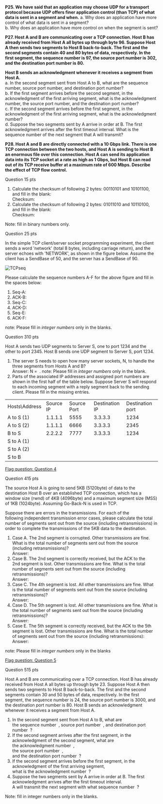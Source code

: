 **P25. We have said that an application may choose UDP for a transport protocol because UDP offers finer application control (than TCP) of what data is sent in a segment and when.**
	a. Why does an application have more control of what data is sent in a segment?  
	b. Why does an application have more control on when the segment is sent?  

**P27. Host A and B are communicating over a TCP connection. Host B has already received from Host A all bytes up through byte 96. Suppose Host A then sends two segments to Host B back-to-back. The first and the second segments contain 40 and 80 bytes of data, respectively. In the first segment, the sequence number is 97, the source port number is 302, and the destination port number is 80.**  

**Host B sends an acknowledgment whenever it receives a segment from Host A.**  
	a. In the second segment sent from Host A to B, what are the sequence number, source port number, and destination port number?  
	b. If the first segment arrives before the second segment, in the acknowledgment of the first arriving segment, what is the acknowledgment number, the source port number, and the destination port number?  
	c. If the second segment arrives before the first segment, in the acknowledgment of the first arriving segment, what is the acknowledgment number?  
	d. Suppose the two segments sent by A arrive in order at B. The first acknowledgment arrives after the first timeout interval. What is the sequence number of the next segment that A will transmit?  

**P28. Host A and B are directly connected with a 10 Gbps link. There is one TCP connection between the two hosts, and Host A is sending to Host B an enormous file over this connection. Host A can send its application data into its TCP socket at a rate as high as 1 Gbps, but Host B can read out of its TCP receive buffer at a maximum rate of 600 Mbps. Describe the effect of TCP flow control.**




Question 15 pts

1. Calculate the checksum of following 2 bytes: 00110101 and 10101100, and fill in the blank:  
    Checksum: 
2. Calculate the checksum of following 2 bytes: 01011010 and 10110100, and fill in the blank:  
    Checksum: 

Note: fill in binary numbers only.

Question 25 pts

In the simple TCP client/server socket programming experiment, the client sends a word 'network' (total 8 bytes, including carriage return), and the server echoes with 'NETWORK', as shown in the figure below. Assume the client has a SendBase of 50, and the server has a SendBase of 90.

![TCPseq](https://canvas.uts.edu.au/assessment_questions/270921/files/1038146/download?verifier=N1BmTkp75cSYUiP82sDya9pASX0j4lS7vde3vVkN)

Please calculate the sequence numbers A-F for the above figure and fill in the spaces below:

1. Seq-A: 
2. ACK-B: 
3. Seq-C: 
4. ACK-D: 
5. Seq-E: 
6. ACK-F: 

note: Please fill in _integer numbers_ only in the blanks.

Question 310 pts

Host A sends two UDP segments to Server S, one to port 1234 and the other to port 2345. Host B sends one UDP segment to Server S, port 1234. 

1. The server S needs to open how many server sockets, N, to handle the three segments from Hosts A and B?   
    Answer: N =  . note: Please fill in _integer numbers_ only in the blank.
2. Parts of the associated IP addresses and assigned port numbers are shown in the first half of the table below. Suppose Server S will respond to each incoming segment with a reply segment back to the sending client. Please fill in the missing entries.

|               |           |             |                |                  |
| ------------- | --------- | ----------- | -------------- | ---------------- |
| Hosts\Address | Source IP | Source Port | Destination IP | Destination port |
| A to S (1)    | 1.1.1.1   | 5555        | 3.3.3.3        | 1234             |
| A to S (2)    | 1.1.1.1   | 6666        | 3.3.3.3        | 2345             |
| B to S        | 2.2.2.2   | 7777        | 3.3.3.3        | 1234             |
| S to A (1)    |           |             |                |                  |
| S to A (2)    |           |             |                |                  |
| S to B        |           |             |                |                  |

[Flag question: Question 4](https://canvas.uts.edu.au/courses/30616/quizzes/82199/take#)

Question 415 pts

The source Host A is going to send 5KB (5120byte) of data to the destination Host B over an established TCP connection, which has a window size (rwnd) of 4KB (4096byte) and a maximum segment size (MSS) of 1KB (1024byte). Assuming Go-Back-N is used in TCP.

Suppose there are errors in the transmissions. For each of the following independent transmission error cases, please calculate the total number of segments sent out from the source (including retransmissions) in order to complete the transmissions of the 5KB data to the destination.

1. Case A. The 2nd segment is corrupted. Other transmissions are fine. What is the total number of segments sent out from the source (including retransmissions)?  
    Answer:  
2. Case B. The 2nd segment is correctly received, but the ACK to the 2nd segment is lost. Other transmissions are fine. What is the total number of segments sent out from the source (including retransmissions)?  
    Answer:  
3. Case C. The 4th segment is lost. All other transmissions are fine. What is the total number of segments sent out from the source (including retransmissions)?  
    Answer:  
4. Case D. The 5th segment is lost. All other transmissions are fine. What is the total number of segments sent out from the source (including retransmissions)?  
    Answer:  
5. Case E. The 5th segment is correctly received, but the ACK to the 5th segment is lost. Other transmissions are fine. What is the total number of segments sent out from the source (including retransmissions):  
    Answer:  

note: Please fill in _integer numbers_ only in the blanks

[Flag question: Question 5](https://canvas.uts.edu.au/courses/30616/quizzes/82199/take#)

Question 515 pts

Host A and B are communicating over a TCP connection. Host B has already received from Host A all bytes up through byte 23. Suppose Host A then sends two segments to Host B back-to-back. The first and the second segments contain 30 and 50 bytes of data, respectively. In the first segment, the sequence number is 24, the source port number is 3000, and the destination port number is 80. Host B sends an acknowledgment whenever it receives a segment from Host A.

1. In the second segment sent from Host A to B, what are  
    the sequence number  , 
    source port number  , 
    and destination port number  ?
2. If the second segment arrives after the first segment, in the acknowledgment of the second segment, what are  
    the acknowledgment number  ,  
    the source port number  ,  
    and the destination port number  ?
3. If the second segment arrives before the first segment, in the acknowledgment of the first arriving segment,  
    what is the acknowledgment number  ?
4. Suppose the two segments sent by A arrive in order at B. The first acknowledgment arrives after the first timeout interval.  
    A will transmit the next segment with what sequence number  ?

Note: fill in integer numbers only in the blanks.